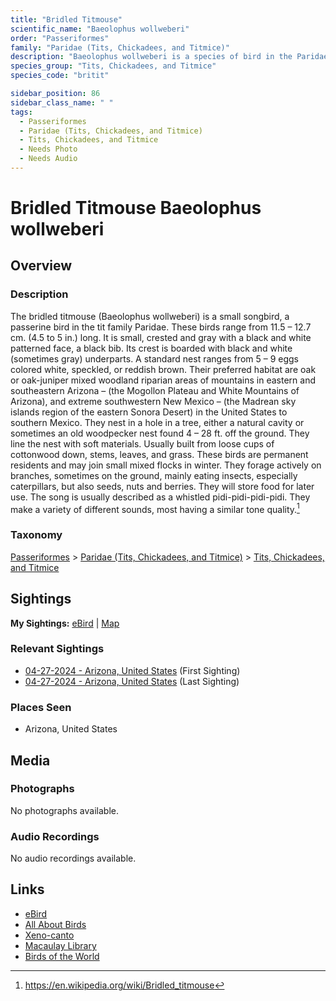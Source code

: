 ```yaml
---
title: "Bridled Titmouse"
scientific_name: "Baeolophus wollweberi"
order: "Passeriformes"
family: "Paridae (Tits, Chickadees, and Titmice)"
description: "Baeolophus wollweberi is a species of bird in the Paridae (Tits, Chickadees, and Titmice) family. It has been observed 3 times."
species_group: "Tits, Chickadees, and Titmice"
species_code: "britit"

sidebar_position: 86
sidebar_class_name: " "
tags: 
  - Passeriformes
  - Paridae (Tits, Chickadees, and Titmice)
  - Tits, Chickadees, and Titmice
  - Needs Photo
  - Needs Audio
---
```


# Bridled Titmouse <span className='sci_name'>Baeolophus wollweberi</span>

## Overview

### Description
The bridled titmouse (Baeolophus wollweberi) is a small songbird, a passerine bird in the tit family Paridae.
These birds range from 11.5 – 12.7 cm. (4.5 to 5 in.) long. It is small, crested and gray with a black and white patterned face, a black bib. Its crest is boarded with black and white (sometimes gray) underparts. A standard nest ranges from 5 – 9 eggs colored white, speckled, or reddish brown.
Their preferred habitat are oak or oak-juniper mixed woodland riparian areas of mountains in eastern and southeastern Arizona – (the Mogollon Plateau and White Mountains of Arizona), and extreme southwestern New Mexico – (the Madrean sky islands region of the eastern Sonora Desert) in the United States to southern Mexico. They nest in a hole in a tree, either a natural cavity or sometimes an old woodpecker nest found 4 – 28 ft. off the ground. They line the nest with soft materials. Usually built from loose cups of cottonwood down, stems, leaves, and grass.
These birds are permanent residents and may join small mixed flocks in winter. They forage actively on branches, sometimes on the ground, mainly eating insects, especially caterpillars, but also seeds, nuts and berries. They will store food for later use. The song is usually described as a whistled pidi-pidi-pidi-pidi.  They make a variety of different sounds, most having a similar tone quality.[^1]

[^1]: https://en.wikipedia.org/wiki/Bridled_titmouse

### Taxonomy
[Passeriformes](/tags/passeriformes) > [Paridae (Tits, Chickadees, and Titmice)](/tags/paridae-tits-chickadees-and-titmice) > [Tits, Chickadees, and Titmice](/tags/tits-chickadees-and-titmice)


## Sightings

**My Sightings:** [eBird](https://ebird.org/lifelist?r=world&time=life&spp=britit) | [Map](/map?species_code=britit)

### Relevant Sightings

* [04-27-2024 - Arizona, United States](https://ebird.org/checklist/S170587140) (First Sighting)
* [04-27-2024 - Arizona, United States](https://ebird.org/checklist/S170587148) (Last Sighting)

### Places Seen

* Arizona, United States



## Media
### Photographs
No photographs available.

### Audio Recordings
No audio recordings available.

## Links
* [eBird](https://ebird.org/species/britit) 
* [All About Birds](https://www.allaboutbirds.org/guide/britit) 
* [Xeno-canto](https://www.xeno-canto.org/species/baeolophus-wollweberi) 
* [Macaulay Library](https://search.macaulaylibrary.org/catalog?taxonCode=britit&sort=rating_rank_desc)
* [Birds of the World](https://birdsoftheworld.org/bow/species/britit)

